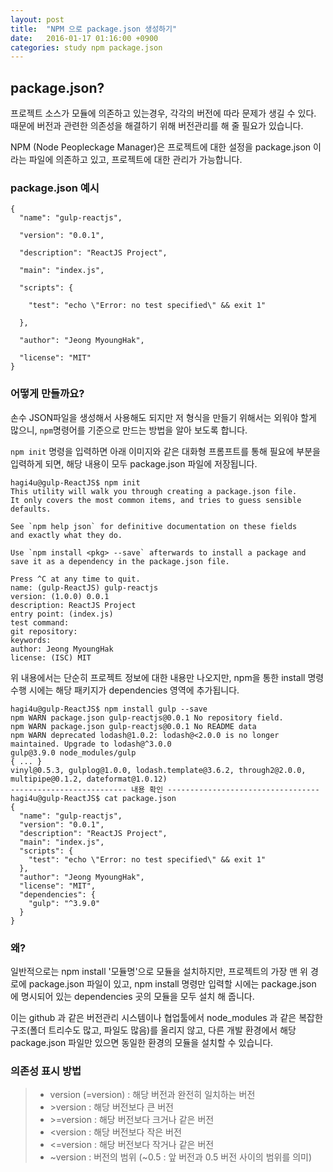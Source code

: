 ```yaml
---
layout: post
title:  "NPM 으로 package.json 생성하기"
date:   2016-01-17 01:16:00 +0900
categories: study npm package.json
---
```

## package.json?
프로젝트 소스가 모듈에 의존하고 있는경우, 각각의 버전에 따라 문제가 생길 수 있다. 때문에 버전과 관련한 의존성을 해결하기 위해 버전관리를 해 줄 필요가 있습니다.

NPM (Node Peopleckage Manager)은 프로젝트에 대한 설정을 package.json 이라는 파일에 의존하고 있고, 프로젝트에 대한 관리가 가능합니다.

### package.json 예시
```
{
  "name": "gulp-reactjs",
  
  "version": "0.0.1",
  
  "description": "ReactJS Project",
  
  "main": "index.js",
  
  "scripts": {
  
    "test": "echo \"Error: no test specified\" && exit 1"
    
  },
  
  "author": "Jeong MyoungHak",
  
  "license": "MIT"
}
```

### 어떻게 만들까요?
손수 JSON파일을 생성해서 사용해도 되지만 저 형식을 만들기 위해서는 외워야 할게 많으니, `npm`명령어를 기준으로 만드는 방법을 알아 보도록 합니다.

```npm init``` 명령을 입력하면 아래 이미지와 같은 대화형 프롬프트를 통해 필요에 부분을 입력하게 되면, 해당 내용이 모두 package.json 파일에 저장됩니다.

```
hagi4u@gulp-ReactJS$ npm init
This utility will walk you through creating a package.json file.
It only covers the most common items, and tries to guess sensible defaults.

See `npm help json` for definitive documentation on these fields
and exactly what they do.

Use `npm install <pkg> --save` afterwards to install a package and
save it as a dependency in the package.json file.

Press ^C at any time to quit.
name: (gulp-ReactJS) gulp-reactjs
version: (1.0.0) 0.0.1
description: ReactJS Project
entry point: (index.js)
test command:
git repository:
keywords:
author: Jeong MyoungHak
license: (ISC) MIT

```

위 내용에서는 단순히 프로젝트 정보에 대한 내용만 나오지만, npm을 통한 install 명령 수행 시에는 해당 패키지가 dependencies 영역에 추가됩니다.

```
hagi4u@gulp-ReactJS$ npm install gulp --save
npm WARN package.json gulp-reactjs@0.0.1 No repository field.
npm WARN package.json gulp-reactjs@0.0.1 No README data
npm WARN deprecated lodash@1.0.2: lodash@<2.0.0 is no longer maintained. Upgrade to lodash@^3.0.0
gulp@3.9.0 node_modules/gulp
{ ... }
vinyl@0.5.3, gulplog@1.0.0, lodash.template@3.6.2, through2@2.0.0, multipipe@0.1.2, dateformat@1.0.12)
-------------------------- 내용 확인 ----------------------------------
hagi4u@gulp-ReactJS$ cat package.json
{
  "name": "gulp-reactjs",
  "version": "0.0.1",
  "description": "ReactJS Project",
  "main": "index.js",
  "scripts": {
    "test": "echo \"Error: no test specified\" && exit 1"
  },
  "author": "Jeong MyoungHak",
  "license": "MIT",
  "dependencies": {
    "gulp": "^3.9.0"
  }
}
```

### 왜?
일반적으로는 npm install '모듈명'으로 모듈을 설치하지만, 프로젝트의 가장 맨 위 경로에 package.json 파일이 있고, npm install 명령만 입력할 시에는 package.json 에 명시되어 있는 dependencies 곳의 모듈을 모두 설치 해 줍니다. 

이는 github 과 같은 버전관리 시스템이나 협업툴에서 node_modules 과 같은 복잡한구조(폴더 트리수도 많고, 파일도 많음)를 올리지 않고, 다른 개발 환경에서 해당 package.json 파일만 있으면 동일한 환경의 모듈을 설치할 수 있습니다.

### 의존성 표시 방법
> - version (=version) : 해당 버전과 완전히 일치하는 버전
> - \>version : 해당 버전보다 큰 버전
> - \>=version : 해당 버전보다 크거나 같은 버전
> - <version : 해당 버전보다 작은 버전
> - <=version : 해당 버전보다 작거나 같은 버전
> - ~version : 버전의 범위 (~0.5 : 앞 버전과 0.5 버전 사이의 범위를 의미)
